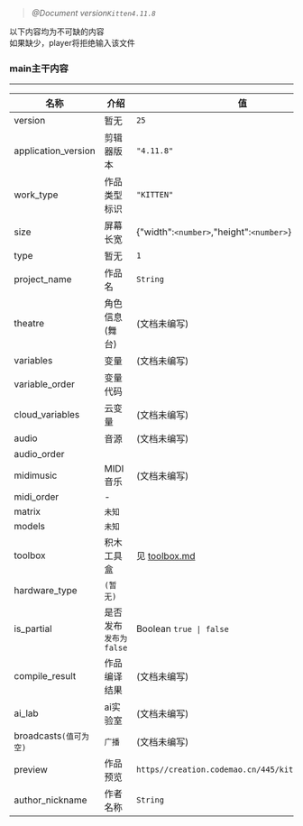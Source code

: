 >*@Document version`Kitten4.11.8`*

以下内容均为不可缺的内容  
如果缺少，player将拒绝输入该文件

### **main**主干内容
------
| 名称 | 介绍 | 值 |
| ---- | ---- | ---- |
| version | 暂无 | `25` |
| application_version | 剪辑器版本 | `"4.11.8"` | 
| work_type | 作品类型标识 | `"KITTEN"` | 
| size | 屏幕长宽 | {"width":`<number>`,"height":`<number>`} | 
| type | 暂无 | `1` | 
| project_name | 作品名 | `String` | 
| theatre | 角色信息(舞台) | (文档未编写) | 
| variables | 变量 | (文档未编写)
| variable_order | 变量代码 |  | 
| cloud_variables | 云变量 | (文档未编写) |
| audio | 音源 | (文档未编写)
| audio_order |  | 
| midimusic | MIDI音乐 | (文档未编写)
| midi_order | - | 
| matrix | `未知` |  |
| models | `未知` |  | 
| toolbox | 积木工具盒 | 见 [toolbox.md](./toolbox.md)
| hardware_type | `(暂无)` |  | 
| is_partial | 是否发布 `发布为false` | Boolean `true \| false` | 
| compile_result | 作品编译结果 | (文档未编写) | 
| ai_lab | ai实验室 | (文档未编写) | 
| broadcasts`(值可为空)` | `广播` | (文档未编写) | 
| preview | 作品预览 | `https//creation.codemao.cn/445/kitten/(dase64)` | 
| author_nickname | 作者名称 | `String` | 
